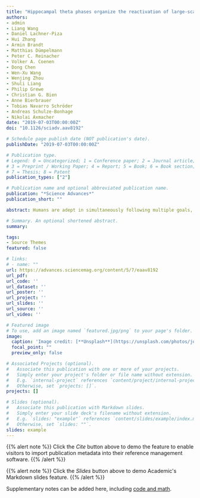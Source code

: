 ```yaml
---
title: "Hippocampal theta phases organize the reactivation of large-scale electrophysiological representations during goal-directed navigation"
authors:
- admin
- Liang Wang
- Daniel Lachner-Piza
- Hui Zhang
- Armin Brandt
- Matthias Dümpelmann
- Peter C. Reinacher
- Volker A. Coenen
- Dong Chen
- Wen-Xu Wang
- Wenjing Zhou
- Shuli Liang
- Philip Grewe
- Christian G. Bien
- Anne Bierbrauer
- Tobias Navarro Schröder
- Andreas Schulze-Bonhage
- Nikolai Axmacher
date: "2019-07-03T00:00:00Z"
doi: "10.1126/sciadv.aav8192"

# Schedule page publish date (NOT publication's date).
publishDate: "2019-07-03T00:00:00Z"

# Publication type.
# Legend: 0 = Uncategorized; 1 = Conference paper; 2 = Journal article;
# 3 = Preprint / Working Paper; 4 = Report; 5 = Book; 6 = Book section;
# 7 = Thesis; 8 = Patent
publication_types: ["2"]

# Publication name and optional abbreviated publication name.
publication: "*Science Advances*"
publication_short: ""

abstract: Humans are adept in simultaneously following multiple goals, but the neural mechanisms for maintaining specific goals and distinguishing them from other goals are incompletely understood. For short time scales, working memory studies suggest that multiple mental contents are maintained by theta-coupled reactivation, but evidence for similar mechanisms during complex behaviors such as goal-directed navigation is scarce. We examined intracranial electroencephalography recordings of epilepsy patients performing an object-location memory task in a virtual environment. We report that large-scale electrophysiological representations of objects that cue for specific goal locations are dynamically reactivated during goal-directed navigation. Reactivation of different cue representations occurred at stimulus-specific hippocampal theta phases. Locking to more distinct theta phases predicted better memory performance, identifying hippocampal theta phase coding as a mechanism for separating competing goals. Our findings suggest shared neural mechanisms between working memory and goal-directed navigation and provide new insights into the functions of the hippocampal theta rhythm.

# Summary. An optional shortened abstract.
summary: 

tags:
- Source Themes
featured: false

# links:
# - name: ""
url: https://advances.sciencemag.org/content/5/7/eaav8192
url_pdf: 
url_code: ''
url_dataset: ''
url_poster: ''
url_project: ''
url_slides: ''
url_source: ''
url_video: ''

# Featured image
# To use, add an image named `featured.jpg/png` to your page's folder. 
image:
  caption: 'Image credit: [**Unsplash**](https://unsplash.com/photos/jdD8gXaTZsc)'
  focal_point: ""
  preview_only: false

# Associated Projects (optional).
#   Associate this publication with one or more of your projects.
#   Simply enter your project's folder or file name without extension.
#   E.g. `internal-project` references `content/project/internal-project/index.md`.
#   Otherwise, set `projects: []`.
projects: []

# Slides (optional).
#   Associate this publication with Markdown slides.
#   Simply enter your slide deck's filename without extension.
#   E.g. `slides: "example"` references `content/slides/example/index.md`.
#   Otherwise, set `slides: ""`.
slides: example
---
```


{{% alert note %}}
Click the *Cite* button above to demo the feature to enable visitors to import publication metadata into their reference management software.
{{% /alert %}}

{{% alert note %}}
Click the *Slides* button above to demo Academic's Markdown slides feature.
{{% /alert %}}

Supplementary notes can be added here, including [code and math](https://sourcethemes.com/academic/docs/writing-markdown-latex/).
